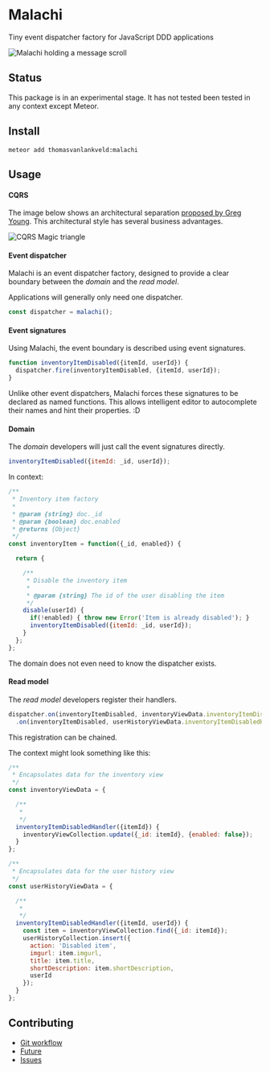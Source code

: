 Malachi
=======

Tiny event dispatcher factory for JavaScript DDD applications

![Malachi holding a message scroll](https://upload.wikimedia.org/wikipedia/commons/3/39/Duccio_di_Buoninsegna_066.jpg)


Status
------

This package is in an experimental stage. It has not tested been tested in any context except Meteor.


Install
-------

`meteor add thomasvanlankveld:malachi`


Usage
-----

#### CQRS

The image below shows an architectural separation [proposed by Greg Young](https://youtu.be/whCk1Q87_ZI?t=5h18m9s). This architectural style has several business advantages.

![CQRS Magic triangle](https://cqrs.files.wordpress.com/2010/11/image34.png)

#### Event dispatcher

Malachi is an event dispatcher factory, designed to provide a clear boundary between the *domain* and the *read model*.

Applications will generally only need one dispatcher.

```javascript
const dispatcher = malachi();
```

#### Event signatures

Using Malachi, the event boundary is described using event signatures.

```javascript
function inventoryItemDisabled({itemId, userId}) {
  dispatcher.fire(inventoryItemDisabled, {itemId, userId});
}
```

Unlike other event dispatchers, Malachi forces these signatures to be declared as named functions. This allows intelligent editor to autocomplete their names and hint their properties. :D

#### Domain

The *domain* developers will just call the event signatures directly.

```javascript
inventoryItemDisabled({itemId: _id, userId});
```

In context:

```javascript
/**
 * Inventory item factory
 *
 * @param {string} doc._id
 * @param {boolean} doc.enabled
 * @returns {Object}
 */
const inventoryItem = function({_id, enabled}) {

  return {

    /**
     * Disable the inventory item
     *
     * @param {string} The id of the user disabling the item
     */
    disable(userId) {
      if(!enabled) { throw new Error('Item is already disabled'); }
      inventoryItemDisabled({itemId: _id, userId});
    }
  };
};
```

The domain does not even need to know the dispatcher exists.

#### Read model

The *read model* developers register their handlers.

```javascript
dispatcher.on(inventoryItemDisabled, inventoryViewData.inventoryItemDisabledHandler)
  .on(inventoryItemDisabled, userHistoryViewData.inventoryItemDisabledHandler);
```

This registration can be chained.

The context might look something like this:

```javascript
/**
 * Encapsulates data for the inventory view
 */
const inventoryViewData = {

  /**
   *
   */
  inventoryItemDisabledHandler({itemId}) {
    inventoryViewCollection.update({_id: itemId}, {enabled: false});
  }
};

/**
 * Encapsulates data for the user history view
 */
const userHistoryViewData = {

  /**
   *
   */
  inventoryItemDisabledHandler({itemId, userId}) {
    const item = inventoryViewCollection.find({_id: itemId});
    userHistoryCollection.insert({
      action: 'Disabled item',
      imgurl: item.imgurl,
      title: item.title,
      shortDescription: item.shortDescription,
      userId
    });
  }
};
```


Contributing
------------

- [Git workflow](http://danielkummer.github.io/git-flow-cheatsheet/)
- [Future](https://trello.com/b/PAhpa71B/malachi)
- [Issues](https://github.com/thomasvanlankveld/malachi)

